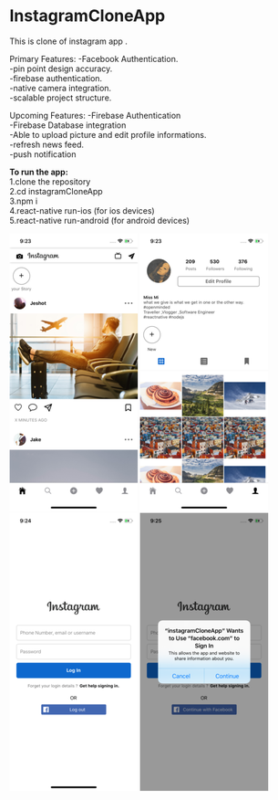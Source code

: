 # InstagramCloneApp
This is clone of instagram app .

Primary Features:
  -Facebook Authentication.</br>
  -pin point design accuracy.</br>
  -firebase authentication.</br>
  -native camera integration.</br>
  -scalable project structure.</br>
  
Upcoming Features:
  -Firebase Authentication </br>
  -Firebase Database integration</br>
  -Able to upload picture and edit profile informations.</br>
  -refresh news feed.</br>
  -push notification</br>
  
  <strong>To run the app:</strong></br>
   1.clone the repository</br>
   2.cd instagramCloneApp</br>
   3.npm i </br>
   4.react-native run-ios (for ios devices)</br>
   5.react-native run-android (for android devices)</br>
   
   
  
  ![](home.png)                                      ![](profile.png)  ![](login.png)                                   ![](fbLogin.png)  
